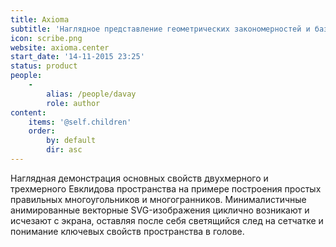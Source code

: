 ```yaml
---
title: Axioma
subtitle: 'Наглядное представление геометрических закономерностей и базовой структуры пространства.'
icon: scribe.png
website: axioma.center
start_date: '14-11-2015 23:25'
status: product
people:
    -
        alias: /people/davay
        role: author
content:
    items: '@self.children'
    order:
        by: default
        dir: asc
---
```


Наглядная демонстрация основных свойств двухмерного и трехмерного Евклидова пространства на примере построения простых правильных многоугольников и многогранников. Минималистичные анимированные векторные SVG-изображения циклично возникают и исчезают с экрана, оставляя после себя светящийся след на сетчатке и понимание ключевых свойств пространства в голове.

